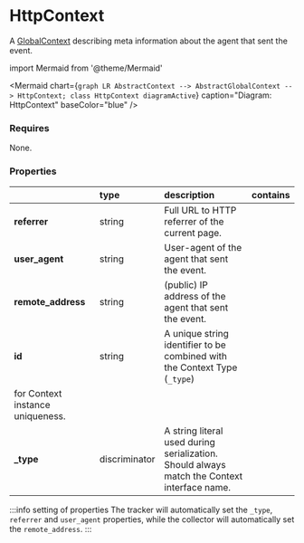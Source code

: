 # HttpContext

A [GlobalContext](/taxonomy/reference/global-contexts/overview.md) describing meta information about the agent that sent the event.

import Mermaid from '@theme/Mermaid'

<Mermaid chart={`
    graph LR
      AbstractContext --> AbstractGlobalContext --> HttpContext;
    class HttpContext diagramActive
  `}
  caption="Diagram: HttpContext"
  baseColor="blue"
/>

### Requires

None.

### Properties

|                    | type          | description                                                                                                 | contains |
|:-------------------|:--------------|:------------------------------------------------------------------------------------------------------------|:---------|
| **referrer**       | string        | Full URL to HTTP referrer of the current page.                                                              |          |
| **user_agent**     | string        | User-agent of the agent that sent the event.                                                                |          |
| **remote_address** | string        | (public) IP address of the agent that sent the event.                                                       |          |
| **id**             | string        | A unique string identifier to be combined with the Context Type (`_type`) 
for Context instance uniqueness. |          |
| **_type**          | discriminator | A string literal used during serialization. Should always match the Context interface name.                 |          |

:::info setting of properties
The tracker will automatically set the `_type`, `referrer` and `user_agent` properties, while the collector will automatically set the `remote_address`.
:::
